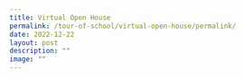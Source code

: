 ```yaml
---
title: Virtual Open House
permalink: /tour-of-school/virtual-open-house/permalink/
date: 2022-12-22
layout: post
description: ""
image: ""
---
```

